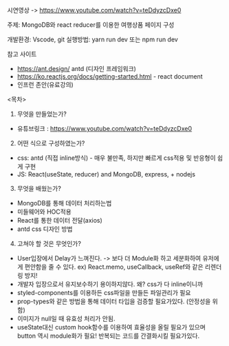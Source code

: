 시연영상 ->  https://www.youtube.com/watch?v=teDdyzcDxe0

주제: MongoDB와 react reducer를 이용한 여행상품 페이지 구성

개발환경: Vscode, git 
실행방법: yarn run dev 또는 npm run dev

참고 사이트
- https://ant.design/  antd (디자인 프레임워크)
- https://ko.reactjs.org/docs/getting-started.html - react document
- 인프런 존안(유료강의)


<목차>
1. 무엇을 만들었는가?
- 유튜브링크 : https://www.youtube.com/watch?v=teDdyzcDxe0

2. 어떤 식으로 구성하였는가?
- css: antd (직접 inline방식) - 매우 불만족, 하지만 빠르게 css적용 및 반응형이 쉽게 구현
- JS: React(useState, reducer) and MongoDB, express, +  nodejs
3. 무엇을 배웠는가?
- MongoDB를 통해 데이터 처리하는법
- 미들웨어와 HOC적용
- React를 통한 데이터 전달(axios)
- antd css 디자인 방법


4. 고쳐야 할 것은 무엇인가?
- User입장에서 Delay가 느껴진다. -> 보다 더 Module화 하고 세분화하여 유저에게 편안함을 줄 수 있다.
ex) React.memo, useCallback, useRef와 같은 리렌더링 방지!
- 개발자 입장으로서 유지보수하기 용이하지않다.
왜? css가 다 inline이니까
- styled-components를 이용하든 css파일을 만들든 파일관리가 필요
- prop-types와 같은 방법을 통해 데이터 타입을 검증할 필요가있다. (안정성을 위함)
- 이미지가 null일 때 유효성 처리가 안됨.
- useState대신 custom hook함수를 이용하여 효율성을 올릴 필요가 있으며 button 역시 module화가 필요!
반복되는 코드를 간결화시킬 필요가있다.